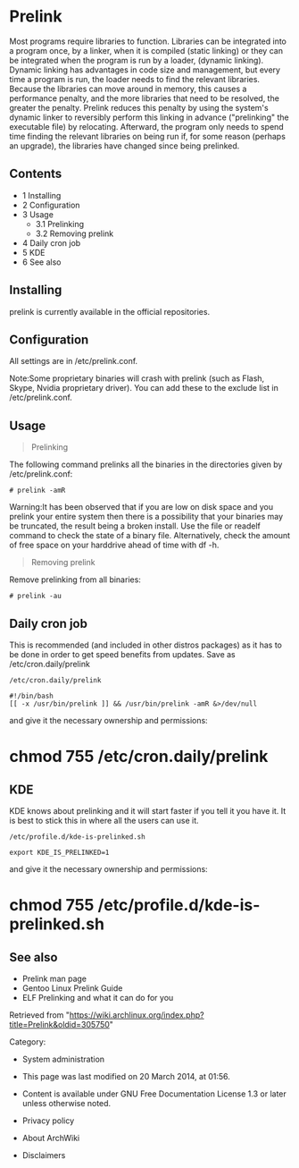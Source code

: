 Prelink
=======

Most programs require libraries to function. Libraries can be integrated
into a program once, by a linker, when it is compiled (static linking)
or they can be integrated when the program is run by a loader, (dynamic
linking). Dynamic linking has advantages in code size and management,
but every time a program is run, the loader needs to find the relevant
libraries. Because the libraries can move around in memory, this causes
a performance penalty, and the more libraries that need to be resolved,
the greater the penalty. Prelink reduces this penalty by using the
system's dynamic linker to reversibly perform this linking in advance
("prelinking" the executable file) by relocating. Afterward, the program
only needs to spend time finding the relevant libraries on being run if,
for some reason (perhaps an upgrade), the libraries have changed since
being prelinked.

Contents
--------

-   1 Installing
-   2 Configuration
-   3 Usage
    -   3.1 Prelinking
    -   3.2 Removing prelink
-   4 Daily cron job
-   5 KDE
-   6 See also

Installing
----------

prelink is currently available in the official repositories.

Configuration
-------------

All settings are in /etc/prelink.conf.

Note:Some proprietary binaries will crash with prelink (such as Flash,
Skype, Nvidia proprietary driver). You can add these to the exclude list
in /etc/prelink.conf.

Usage
-----

> Prelinking

The following command prelinks all the binaries in the directories given
by /etc/prelink.conf:

    # prelink -amR

Warning:It has been observed that if you are low on disk space and you
prelink your entire system then there is a possibility that your
binaries may be truncated, the result being a broken install. Use the
file or readelf command to check the state of a binary file.
Alternatively, check the amount of free space on your harddrive ahead of
time with df -h.

> Removing prelink

Remove prelinking from all binaries:

    # prelink -au

Daily cron job
--------------

This is recommended (and included in other distros packages) as it has
to be done in order to get speed benefits from updates. Save as
/etc/cron.daily/prelink

    /etc/cron.daily/prelink

    #!/bin/bash
    [[ -x /usr/bin/prelink ]] && /usr/bin/prelink -amR &>/dev/null

and give it the necessary ownership and permissions:

# chmod 755 /etc/cron.daily/prelink

KDE
---

KDE knows about prelinking and it will start faster if you tell it you
have it. It is best to stick this in where all the users can use it.

    /etc/profile.d/kde-is-prelinked.sh

    export KDE_IS_PRELINKED=1

and give it the necessary ownership and permissions:

# chmod 755 /etc/profile.d/kde-is-prelinked.sh

See also
--------

-   Prelink man page
-   Gentoo Linux Prelink Guide
-   ELF Prelinking and what it can do for you

Retrieved from
"https://wiki.archlinux.org/index.php?title=Prelink&oldid=305750"

Category:

-   System administration

-   This page was last modified on 20 March 2014, at 01:56.
-   Content is available under GNU Free Documentation License 1.3 or
    later unless otherwise noted.
-   Privacy policy
-   About ArchWiki
-   Disclaimers
